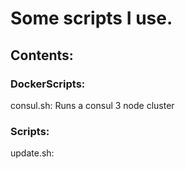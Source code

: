 # Some scripts I use.
## Contents:
### DockerScripts:

consul.sh: Runs a consul 3 node cluster

### Scripts:

update.sh: 
